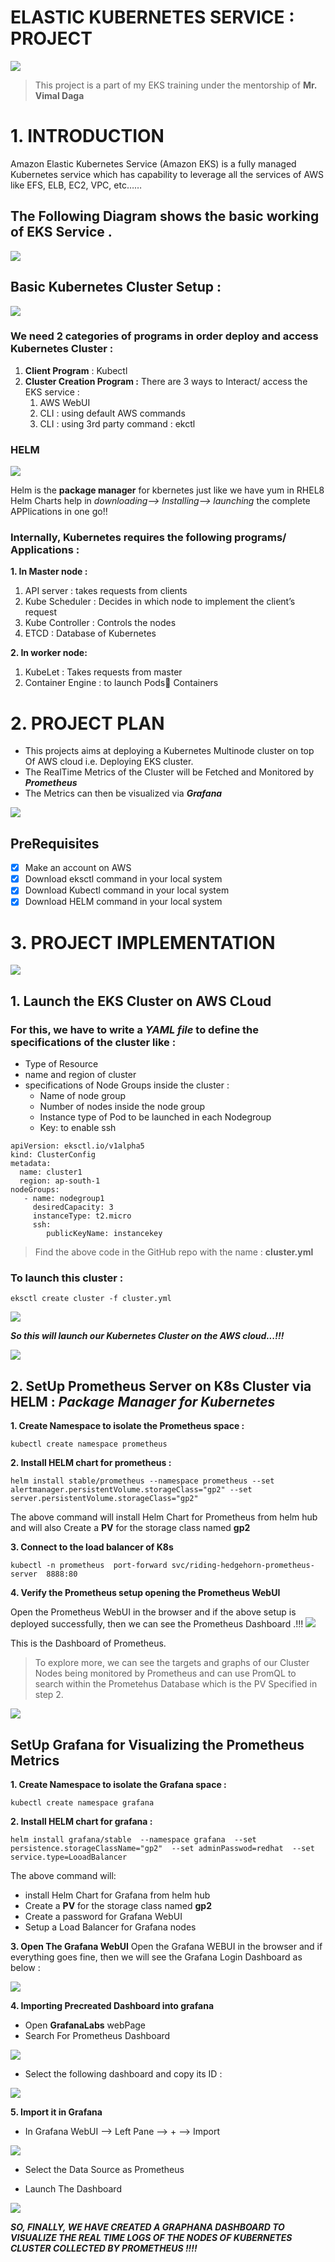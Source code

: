 # ELASTIC KUBERNETES SERVICE : PROJECT
![](title.jpg)

> This project is a part of my EKS training under the mentorship of **Mr. Vimal Daga**

# 1.	INTRODUCTION 
Amazon Elastic Kubernetes Service (Amazon EKS) is a fully managed Kubernetes service which has capability to leverage all the services of AWS like EFS, ELB, EC2, VPC, etc……

## The Following Diagram shows the basic working of EKS Service .

![](blockdiagramEKS.png)

## Basic Kubernetes Cluster Setup : 
![](KubernetesCluster.png)

### We need 2 categories of programs in order deploy and access  Kubernetes Cluster :

  1.	**Client Program** : Kubectl
  2.	**Cluster Creation Program :** 
  There are 3 ways to Interact/ access the EKS service : 
          1.	AWS WebUI
          2.	CLI : using default AWS commands
          3.	CLI : using 3rd party command : ekctl 
### HELM
![](helm.png)

Helm is the **package manager** for kbernetes just like we have yum in RHEL8
Helm Charts help in *downloading--> Installing--> launching* the complete APPlications in one go!! 

### Internally, Kubernetes requires the following programs/ Applications  :

**1.	In Master node :**
1.	API server : takes requests from clients
2.	Kube Scheduler : Decides in which node to implement the client’s request 
3.	Kube Controller : Controls the nodes
4.	ETCD : Database of Kubernetes
      
**2.	In worker node:**
1.	KubeLet : Takes requests from master
2.	Container Engine : to launch Pods Containers


# 2.	PROJECT PLAN 
- This projects aims at deploying a Kubernetes Multinode cluster on top Of AWS cloud i.e. Deploying EKS cluster.
- The RealTime Metrics of the Cluster will be Fetched and Monitored by ***Prometheus***
- The Metrics can then be visualized via ***Grafana***


![](aws-dev-day-amazon-eks-42-638.jpg)

## PreRequisites
- [x] Make an account on AWS
- [x] Download eksctl command in your local system
- [x] Download Kubectl command in your local system
- [x] Download HELM command in your local system

# 3.	PROJECT IMPLEMENTATION
![](header.jpg)
## 1. Launch the EKS Cluster on AWS CLoud
### For this, we have to write a ***YAML file*** to define the specifications of the cluster like : 
- Type of Resource
- name and region of cluster
- specifications of Node Groups inside the cluster : 
  - Name of node group
  - Number of nodes inside the node group
  - Instance type of Pod to be launched in each Nodegroup
  - Key: to enable ssh
```
apiVersion: eksctl.io/v1alpha5
kind: ClusterConfig
metadata:
  name: cluster1
  region: ap-south-1
nodeGroups:
   - name: nodegroup1
     desiredCapacity: 3
     instanceType: t2.micro
     ssh:
        publicKeyName: instancekey
```
> Find the above code in the GitHub repo with the name : **cluster.yml**

### To launch this cluster :
```
eksctl create cluster -f cluster.yml
```

![](clustercreated.png)


***So this will launch our Kubernetes Cluster on the AWS cloud...!!!***

![](PROM.png)
## 2. SetUp Prometheus Server on K8s Cluster via HELM : ***Package Manager for Kubernetes***
**1. Create Namespace to isolate the Prometheus space :**
```
kubectl create namespace prometheus
```
**2. Install HELM chart for prometheus :**
```
helm install stable/prometheus --namespace prometheus --set alertmanager.persistentVolume.storageClass="gp2" --set server.persistentVolume.storageClass="gp2"
```
The above command will install Helm Chart for Prometheus from helm hub and will also Create a **PV** for the storage class named **gp2**

**3. Connect to the load balancer of K8s**
```
kubectl -n prometheus  port-forward svc/riding-hedgehorn-prometheus-server  8888:80
```
**4. Verify the Prometheus setup opening the Prometheus WebUI**

Open the Prometheus WebUI in the browser and if the above setup is deployed successfully, then we can see the Prometheus Dashboard .!!!
![](prometheusdashboard.png)

This is the Dashboard of Prometheus.
>To explore more, we can see the targets and graphs of our Cluster Nodes being monitored by Prometheus and can use PromQL to search within the Prometehus Database which is the PV Specified in step 2.

![](GRA.png)
## SetUp Grafana for Visualizing the Prometheus Metrics
**1. Create Namespace to isolate the Grafana space :**
```
kubectl create namespace grafana
```
**2. Install HELM chart for grafana :**
```
helm install grafana/stable  --namespace grafana  --set persistence.storageClassName="gp2"  --set adminPasswod=redhat  --set service.type=LooadBalancer
```
The above command will:
- install Helm Chart for Grafana from helm hub 
- Create a **PV** for the storage class named **gp2**
- Create a password for Grafana WebUI
- Setup a Load Balancer for Grafana nodes

**3. Open The Grafana WebUI**
Open the Grafana WEBUI in the browser and if everything goes fine, then we will see the Grafana Login Dashboard as below :

![](grafanaloginpageblank.jpeg)

**4. Importing Precreated Dashboard into grafana**
- Open  **GrafanaLabs** webPage 
- Search For Prometheus Dashboard 

![](1.png)
- Select the following dashboard and copy its ID :

![](2.png)

**5. Import it in Grafana**
- In Grafana WebUI --> Left Pane --> + --> Import

![](newdashboard.png)

- Select the Data Source as Prometheus

- Launch The Dashboard

![](dashboardfinal.png)

***SO, FINALLY, WE HAVE CREATED A GRAPHANA DASHBOARD TO VISUALIZE THE REAL TIME LOGS OF THE NODES OF KUBERNETES CLUSTER COLLECTED BY PROMETHEUS !!!!***
